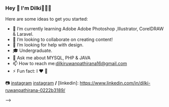 ### Hey 👋 I'm Dilki👩🏻‍💻



Here are some ideas to get you started:


- 🌱 I’m currently learning Adobe Adobe Photoshop ,Illustrator, CorelDRAW & Laravel.
- 👯 I’m looking to collaborate on creating content!
- 🤔 I’m looking for help with design.
- 🎓 Undergraduate.
- 💬 Ask me about MYSQL, PHP & JAVA
- 📫 How to reach me:dilkiruwanpathirana16@gmail.com
- ⚡ Fun fact: I ❤️ 🐶

[facebook]: https://www.facebook.com/dilki.ruwanpathirana.1/
📷 [instagram] [instagram] **/** 
[linkedin]: https://www.linkedin.com/in/dilki-ruwanpathirana-0222b3189/


[instagram]:https://www.instagram.com/dilki__r/
-->



